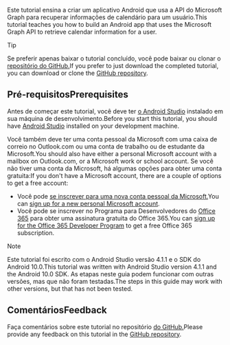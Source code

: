 <!-- markdownlint-disable MD002 MD041 -->

<span data-ttu-id="d73ee-101">Este tutorial ensina a criar um aplicativo Android que usa a API do Microsoft Graph para recuperar informações de calendário para um usuário.</span><span class="sxs-lookup"><span data-stu-id="d73ee-101">This tutorial teaches you how to build an Android app that uses the Microsoft Graph API to retrieve calendar information for a user.</span></span>

> [!TIP]
> <span data-ttu-id="d73ee-102">Se preferir apenas baixar o tutorial concluído, você pode baixar ou clonar o [repositório do GitHub.](https://github.com/microsoftgraph/msgraph-training-android)</span><span class="sxs-lookup"><span data-stu-id="d73ee-102">If you prefer to just download the completed tutorial, you can download or clone the [GitHub repository](https://github.com/microsoftgraph/msgraph-training-android).</span></span>

## <a name="prerequisites"></a><span data-ttu-id="d73ee-103">Pré-requisitos</span><span class="sxs-lookup"><span data-stu-id="d73ee-103">Prerequisites</span></span>

<span data-ttu-id="d73ee-104">Antes de começar este tutorial, você deve ter [o Android Studio](https://developer.android.com/studio/) instalado em sua máquina de desenvolvimento.</span><span class="sxs-lookup"><span data-stu-id="d73ee-104">Before you start this tutorial, you should have [Android Studio](https://developer.android.com/studio/) installed on your development machine.</span></span>

<span data-ttu-id="d73ee-105">Você também deve ter uma conta pessoal da Microsoft com uma caixa de correio no Outlook.com ou uma conta de trabalho ou de estudante da Microsoft.</span><span class="sxs-lookup"><span data-stu-id="d73ee-105">You should also have either a personal Microsoft account with a mailbox on Outlook.com, or a Microsoft work or school account.</span></span> <span data-ttu-id="d73ee-106">Se você não tiver uma conta da Microsoft, há algumas opções para obter uma conta gratuita:</span><span class="sxs-lookup"><span data-stu-id="d73ee-106">If you don't have a Microsoft account, there are a couple of options to get a free account:</span></span>

- <span data-ttu-id="d73ee-107">Você pode [se inscrever para uma nova conta pessoal da Microsoft.](https://signup.live.com/signup?wa=wsignin1.0&rpsnv=12&ct=1454618383&rver=6.4.6456.0&wp=MBI_SSL_SHARED&wreply=https://mail.live.com/default.aspx&id=64855&cbcxt=mai&bk=1454618383&uiflavor=web&uaid=b213a65b4fdc484382b6622b3ecaa547&mkt=E-US&lc=1033&lic=1)</span><span class="sxs-lookup"><span data-stu-id="d73ee-107">You can [sign up for a new personal Microsoft account](https://signup.live.com/signup?wa=wsignin1.0&rpsnv=12&ct=1454618383&rver=6.4.6456.0&wp=MBI_SSL_SHARED&wreply=https://mail.live.com/default.aspx&id=64855&cbcxt=mai&bk=1454618383&uiflavor=web&uaid=b213a65b4fdc484382b6622b3ecaa547&mkt=E-US&lc=1033&lic=1).</span></span>
- <span data-ttu-id="d73ee-108">Você pode se inscrever no Programa para Desenvolvedores do [Office 365](https://developer.microsoft.com/office/dev-program) para obter uma assinatura gratuita do Office 365.</span><span class="sxs-lookup"><span data-stu-id="d73ee-108">You can [sign up for the Office 365 Developer Program](https://developer.microsoft.com/office/dev-program) to get a free Office 365 subscription.</span></span>

> [!NOTE]
> <span data-ttu-id="d73ee-109">Este tutorial foi escrito com o Android Studio versão 4.1.1 e o SDK do Android 10.0.</span><span class="sxs-lookup"><span data-stu-id="d73ee-109">This tutorial was written with Android Studio version 4.1.1 and the Android 10.0 SDK.</span></span> <span data-ttu-id="d73ee-110">As etapas neste guia podem funcionar com outras versões, mas que não foram testadas.</span><span class="sxs-lookup"><span data-stu-id="d73ee-110">The steps in this guide may work with other versions, but that has not been tested.</span></span>

## <a name="feedback"></a><span data-ttu-id="d73ee-111">Comentários</span><span class="sxs-lookup"><span data-stu-id="d73ee-111">Feedback</span></span>

<span data-ttu-id="d73ee-112">Faça comentários sobre este tutorial no repositório [do GitHub.](https://github.com/microsoftgraph/msgraph-training-android)</span><span class="sxs-lookup"><span data-stu-id="d73ee-112">Please provide any feedback on this tutorial in the [GitHub repository](https://github.com/microsoftgraph/msgraph-training-android).</span></span>
